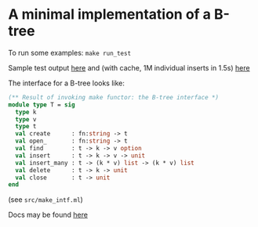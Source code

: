 # A minimal implementation of a B-tree

To run some examples: `make run_test`

Sample test output
[here](https://gist.github.com/tomjridge/e083a0e781189df4c4428c2da2cdc108)
and (with cache, 1M individual inserts in 1.5s)
[here](https://gist.github.com/tomjridge/9a244e14a3f84f9d2236b1510f76cc18)

The interface for a B-tree looks like:


```ocaml
(** Result of invoking make functor: the B-tree interface *)
module type T = sig
  type k
  type v
  type t
  val create      : fn:string -> t
  val open_       : fn:string -> t
  val find        : t -> k -> v option
  val insert      : t -> k -> v -> unit
  val insert_many : t -> (k * v) list -> (k * v) list
  val delete      : t -> k -> unit
  val close       : t -> unit
end
```

(see `src/make_intf.ml`)


Docs may be found [here](http://tomjridge.github.io/ocamldocs/mini-btree/index.html)

